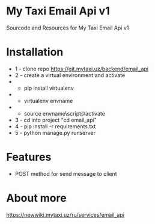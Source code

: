 # My Taxi Email Api v1 
Sourcode and Resources for My Taxi Email Api v1

# Installation
* 1 - clone repo https://git.mytaxi.uz/backend/email_api
* 2 - create a virtual environment and activate
*  - pip install virtualenv
*  - virtualenv envname
*  - source envname\scripts\activate
* 3 - cd into project "cd email_api"
* 4 - pip install -r requirements.txt
* 5 - python manage.py runserver

# Features
* POST method for send message to client

# About more
https://newwiki.mytaxi.uz/ru/services/email_api